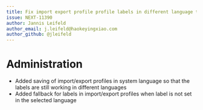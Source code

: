 ```yaml
---
title: Fix import export profile profile labels in different language then system language
issue: NEXT-11390
author: Jannis Leifeld
author_email: j.leifeld@haokeyingxiao.com 
author_github: @jleifeld
---
```

# Administration
* Added saving of import/export profiles in system language so that the labels are still working in different languages
* Added fallback for labels in import/export profiles when label is not set in the selected language

